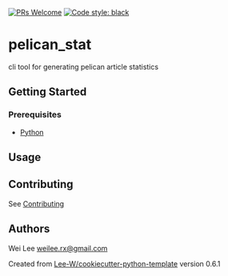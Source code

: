 [![PRs Welcome](https://img.shields.io/badge/PRs-welcome-brightgreen.svg?style=flat-square)](http://makeapullrequest.com)
[![Code style: black](https://img.shields.io/badge/code%20style-black-000000.svg)](https://github.com/psf/black)

# pelican_stat

cli tool for generating pelican article statistics

## Getting Started

### Prerequisites
* [Python](https://www.python.org/downloads/)

## Usage


## Contributing
See [Contributing](contributing.md)

## Authors
Wei Lee <weilee.rx@gmail.com>


Created from [Lee-W/cookiecutter-python-template](https://github.com/Lee-W/cookiecutter-python-template/) version 0.6.1
